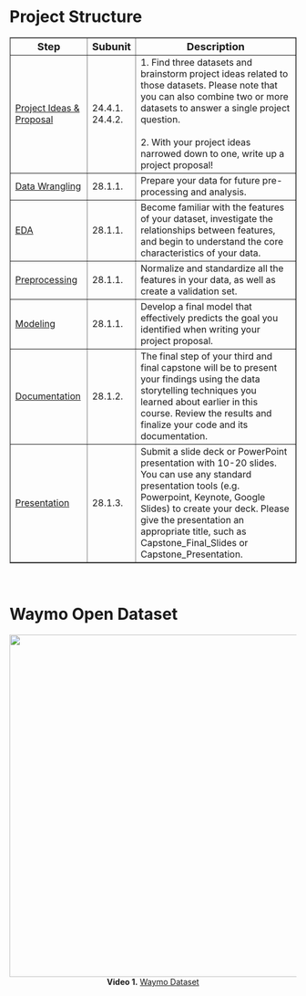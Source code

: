 # Project Structure
<body>
<table border="1">
  <tr>
    <th><font size="4"><b>Step</b></font></th>
    <th><font size="4"><b>Subunit</b></font></th>
    <th><font size="4"><b>Description</b></font></th>
  </tr>
  <tr>
    <td><a href="#">Project Ideas & Proposal</a></td>
    <td>24.4.1. <br> 24.4.2.</td>
    <td>1. Find three datasets and brainstorm project ideas related to those datasets. Please note that you can also combine two or more datasets to answer a single project question.<br><br>
    2. With your project ideas narrowed down to one, write up a project proposal! </td>
  </tr>
  <tr>
    <td><a href="#">Data Wrangling</a></td>
    <td>28.1.1.</td>
    <td>Prepare your data for future pre-processing and analysis.</td>
  </tr>
  <tr>
    <td><a href="#">EDA</a></td>
    <td>28.1.1.</td>
    <td>Become familiar with the features of your dataset, investigate the relationships between features, and begin to understand the core characteristics of your data.</td>
  </tr>
  <tr>
    <td><a href="#">Preprocessing</a></td>
    <td>28.1.1.</td>
    <td>Normalize and standardize all the features in your data, as well as create a validation set.</td>
  </tr>
  <tr>
    <td><a href="#">Modeling</a></td>
    <td>28.1.1.</td>
    <td>Develop a final model that effectively predicts the goal you identified when writing your project proposal.</td>
  </tr>
  <tr>
    <td><a href="#">Documentation</a></td>
    <td>28.1.2.</td>
    <td>The final step of your third and final capstone will be to present your findings using the data storytelling techniques you learned about earlier in this course. Review the results and finalize your code and its documentation.</td>
  </tr>
  <tr>
    <td><a href="#">Presentation</a></td>
    <td>28.1.3.</td>
    <td>Submit a slide deck or PowerPoint presentation with 10-20 slides. You can use any standard presentation tools (e.g. Powerpoint, Keynote, Google Slides) to create your deck. Please give the presentation an appropriate title, such as Capstone_Final_Slides or Capstone_Presentation.</td>
  </tr>
</table>
</body>

<br>

# Waymo Open Dataset

<p align="center">
  <img src="img/waymo1.gif" width="600px"></img>
  <br>
  <b>Video 1.</b> <a href="https://waymo.com/open/">Waymo Dataset</a>
</p>
